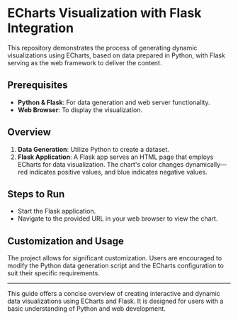# ECharts Visualization with Flask Integration

This repository demonstrates the process of generating dynamic visualizations using ECharts, based on data prepared in Python, with Flask serving as the web framework to deliver the content.

## Prerequisites

- **Python & Flask**: For data generation and web server functionality.
- **Web Browser**: To display the visualization.

## Overview

1. **Data Generation**: Utilize Python to create a dataset.
2. **Flask Application**: A Flask app serves an HTML page that employs ECharts for data visualization. The chart's color changes dynamically—red indicates positive values, and blue indicates negative values.

## Steps to Run

- Start the Flask application.
- Navigate to the provided URL in your web browser to view the chart.

## Customization and Usage

The project allows for significant customization. Users are encouraged to modify the Python data generation script and the ECharts configuration to suit their specific requirements.

---

This guide offers a concise overview of creating interactive and dynamic data visualizations using ECharts and Flask. It is designed for users with a basic understanding of Python and web development.